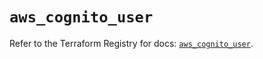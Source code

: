 # `aws_cognito_user`

Refer to the Terraform Registry for docs: [`aws_cognito_user`](https://registry.terraform.io/providers/hashicorp/aws/5.78.0/docs/resources/cognito_user).
